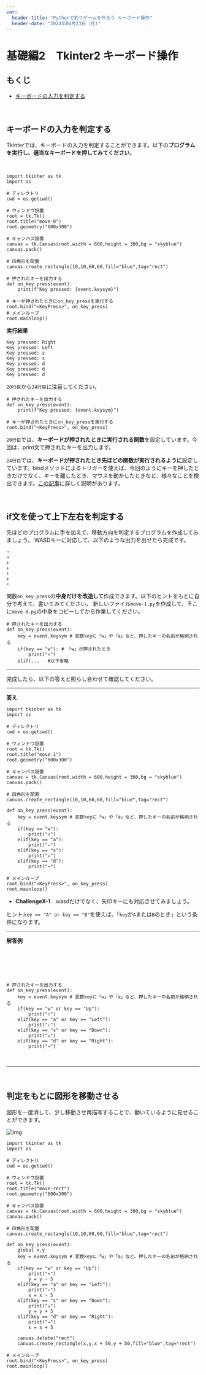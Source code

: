```yaml
---
var:
  header-title: "Pythonで釣りゲームを作ろう キーボード操作"
  header-date: "2024年04月23日（月)"
---
```


# 基礎編2　Tkinter2 キーボード操作 

## もくじ

-  [キーボードの入力を判定する](basic02.html#キーボードの入力を判定する) 

</br>

## キーボードの入力を判定する

Tkinterでは、キーボードの入力を判定することができます。以下の**プログラムを実行し、適当なキーボードを押してみてください**。

</br>

```python{.numberLines caption="move-0.py"}
import tkinter as tk
import os

# ディレクトリ
cwd = os.getcwd()

# ウィンドウ設置
root = tk.Tk()
root.title("move-0")
root.geometry("600x300")

# キャンバス設置
canvas = tk.Canvas(root,width = 600,height = 300,bg = "skyblue")
canvas.pack()

# 四角形を配置
canvas.create_rectangle(10,10,60,60,fill="blue",tag="rect")

# 押されたキーを出力する
def on_key_press(event):
    print(f"Key pressed: {event.keysym}")
    
# キーが押されたときにon_key_pressを実行する
root.bind("<KeyPress>", on_key_press)
# メインループ
root.mainloop()
```

**<i class="fa-solid fa-terminal"></i> 実行結果**

```
Key pressed: Right
Key pressed: Left
Key pressed: s
Key pressed: s
Key pressed: d
Key pressed: d
Key pressed: d
```

`20行目`から`24行目`に注目してください。

```python{.numberLines startFrom="19" caption="move-0.py(抜粋)"}
# 押されたキーを出力する
def on_key_press(event):
    print(f"Key pressed: {event.keysym}")
    
# キーが押されたときにon_key_pressを実行する
root.bind("<KeyPress>", on_key_press)
```

`20行目`では、**キーボードが押されたときに実行される関数**を設定しています。今回は、print文で押されたキーを出力します。

`24行目`では、**キーボードが押されたとき先ほどの関数が実行されるように**設定しています。bindメゾットによるトリガーを使えば、今回のようにキーを押したときだけでなく、キーを離したとき、マウスを動かしたときなど、様々なことを検出できます。[この記事](https://denno-sekai.com/tkinter-bind/)に詳しく説明があります。

</br>

## if文を使って上下左右を判定する

先ほどのプログラムに手を加えて、移動方向を判定するプログラムを作成してみましょう。
WASDキーに対応して、以下のような出力を出せたら完成です。

```
→
→
↓
↓
↓
↓
←
```
関数`on_key_press`の**中身だけを改造して**作成できます。以下のヒントをもとに自分で考えて、書いてみてください。
新しいファイル`move-1.py`を作成して、そこに`move-0.py`の中身をコピーしてから作業してください。

```python{.numberLines startFrom="19" caption="ヒント"}
# 押されたキーを出力する
def on_key_press(event):
    key = event.keysym # 変数keyに「w」や「a」など、押したキーの名前が格納される
    if(key == "w"): # 「w」が押されたとき
        print("↑")
    elif(...   #以下省略
```
---

完成したら、以下の答えと照らし合わせて確認してください。

---

**<i class="fa-solid fa-terminal"></i> 答え**

```python{.numberLines caption="move-1.py"}
import tkinter as tk
import os

# ディレクトリ
cwd = os.getcwd()

# ウィンドウ設置
root = tk.Tk()
root.title("move-1")
root.geometry("600x300")

# キャンバス設置
canvas = tk.Canvas(root,width = 600,height = 300,bg = "skyblue")
canvas.pack()

# 四角形を配置
canvas.create_rectangle(10,10,60,60,fill="blue",tag="rect")

def on_key_press(event):
    key = event.keysym # 変数keyに「w」や「a」など、押したキーの名前が格納される
    if(key == "w"):
        print("↑")
    elif(key == "a"):
        print("←")
    elif(key == "s"):
        print("↓")
    elif(key == "d"):
        print("→")

# メインループ
root.bind("<KeyPress>", on_key_press)
root.mainloop()
```

- **ChallengeX-1**　wasdだけでなく、矢印キーにも対応させてみましょう。

ヒント:<span class="masked">`key == "A" or key == "B"`を使えば、「`key`が`A`または`B`のとき」という条件になります。</span>

---

**<i class="fa-solid fa-check"></i>解答例**

<br><br><br><br>

```python{.numberLines startFrom="19" caption="解答"}
# 押されたキーを出力する
def on_key_press(event):
    key = event.keysym # 変数keyに「w」や「a」など、押したキーの名前が格納される
    if(key == "w" or key == "Up"):
        print("↑")
    elif(key == "a" or key == "Left"):
        print("←")
    elif(key == "s" or key == "Down"):
        print("↓")
    elif(key == "d" or key == "Right"):
        print("→")
```
<br>

---

</br>

## 判定をもとに図形を移動させる

図形を一度消して、少し移動させ再描写することで、動いているように見せることができます。

![img](figs/sub/move-rect.png)

```python{.numberLines caption="move-rect.py"}
import tkinter as tk
import os

# ディレクトリ
cwd = os.getcwd()

# ウィンドウ設置
root = tk.Tk()
root.title("move-rect")
root.geometry("600x300")

# キャンバス設置
canvas = tk.Canvas(root,width = 600,height = 300,bg = "skyblue")
canvas.pack()

# 四角形を配置
canvas.create_rectangle(10,10,60,60,fill="blue",tag="rect")

def on_key_press(event):
    global x,y
    key = event.keysym # 変数keyに「w」や「a」など、押したキーの名前が格納される
    if(key == "w" or key == "Up"):
        print("↑")
        y = y - 5
    elif(key == "a" or key == "Left"):
        print("←")
        x = x - 5
    elif(key == "s" or key == "Down"):
        print("↓")
        y = y + 5
    elif(key == "d" or key == "Right"):
        print("→")
        x = x + 5
    
    canvas.delete("rect")
    canvas.create_rectangle(x,y,x + 50,y + 50,fill="blue",tag="rect")

# メインループ
root.bind("<KeyPress>", on_key_press)
root.mainloop()
```